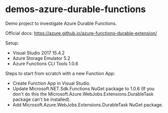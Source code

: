 # demos-azure-durable-functions

Demo project to investigate Azure Durable Functions.

Official docs: https://azure.github.io/azure-functions-durable-extension/

Setup:

- Visual Studio 2017 15.4.2
- Azure Storage Emulator 5.2
- Azure Functions CLI Tools 1.0.6

Steps to start from scratch with a new Function App:

- Create Function App in Visual Studio.
- Update Microsoft.NET.Sdk.Functions NuGet package to 1.0.6 (If you don't do this the Microsoft.Azure.WebJobs.Extensions.DurableTask package can't be installed).
- Add Microsoft.Azure.WebJobs.Extensions.DurableTask NuGet package.
